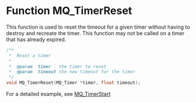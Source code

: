 # Function MQ_TimerReset

This function is used to reset the timeout for a given timer without having to destroy and recreate the timer. 
This function may not be called on a timer that has already expired.

```c
/**
 *  Reset a timer
 *
 *  @param  timer   the timer to reset
 *  @param  timeout the new timeout for the timer
 */
void MQ_TimerReset(MQ_Timer *timer, float timeout);

```

For a detailed example, see [MQ_TimerStart](/documentation/mq_timerstart)